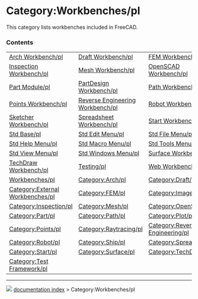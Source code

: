 # Category:Workbenches/pl
This category lists workbenches included in FreeCAD.

### Contents

|     |     |     |
| --- | --- | --- |
| [Arch Workbench/pl](Arch_Workbench/pl.md) | [Draft Workbench/pl](Draft_Workbench/pl.md) | [FEM Workbench/pl](FEM_Workbench/pl.md) |
| [Inspection Workbench/pl](Inspection_Workbench/pl.md) | [Mesh Workbench/pl](Mesh_Workbench/pl.md) | [OpenSCAD Workbench/pl](OpenSCAD_Workbench/pl.md) |
| [Part Module/pl](Part_Module/pl.md) | [PartDesign Workbench/pl](PartDesign_Workbench/pl.md) | [Path Workbench/pl](Path_Workbench/pl.md) |
| [Points Workbench/pl](Points_Workbench/pl.md) | [Reverse Engineering Workbench/pl](Reverse_Engineering_Workbench/pl.md) | [Robot Workbench/pl](Robot_Workbench/pl.md) |
| [Sketcher Workbench/pl](Sketcher_Workbench/pl.md) | [Spreadsheet Workbench/pl](Spreadsheet_Workbench/pl.md) | [Start Workbench/pl](Start_Workbench/pl.md) |
| [Std Base/pl](Std_Base/pl.md) | [Std Edit Menu/pl](Std_Edit_Menu/pl.md) | [Std File Menu/pl](Std_File_Menu/pl.md) |
| [Std Help Menu/pl](Std_Help_Menu/pl.md) | [Std Macro Menu/pl](Std_Macro_Menu/pl.md) | [Std Tools Menu/pl](Std_Tools_Menu/pl.md) |
| [Std View Menu/pl](Std_View_Menu/pl.md) | [Std Windows Menu/pl](Std_Windows_Menu/pl.md) | [Surface Workbench/pl](Surface_Workbench/pl.md) |
| [TechDraw Workbench/pl](TechDraw_Workbench/pl.md) | [Testing/pl](Testing/pl.md) | [Web Workbench/pl](Web_Workbench/pl.md) |
| [Workbenches/pl](Workbenches/pl.md) | [Category:Arch/pl](Category_Arch/pl.md) | [Category:Draft/pl](Category_Draft/pl.md) |
| [Category:External Workbenches/pl](Category_External_Workbenches/pl.md) | [Category:FEM/pl](Category_FEM/pl.md) | [Category:Image/pl](Category_Image/pl.md) |
| [Category:Inspection/pl](Category_Inspection/pl.md) | [Category:Mesh/pl](Category_Mesh/pl.md) | [Category:OpenSCAD/pl](Category_OpenSCAD/pl.md) |
| [Category:Part/pl](Category_Part/pl.md) | [Category:Path/pl](Category_Path/pl.md) | [Category:Plot/pl](Category_Plot/pl.md) |
| [Category:Points/pl](Category_Points/pl.md) | [Category:Raytracing/pl](Category_Raytracing/pl.md) | [Category:Reverse Engineering/pl](Category_Reverse_Engineering/pl.md) |
| [Category:Robot/pl](Category_Robot/pl.md) | [Category:Ship/pl](Category_Ship/pl.md) | [Category:Spreadsheet/pl](Category_Spreadsheet/pl.md) |
| [Category:Start/pl](Category_Start/pl.md) | [Category:Surface/pl](Category_Surface/pl.md) | [Category:TechDraw/pl](Category_TechDraw/pl.md) |
| [Category:Test Framework/pl](Category_Test_Framework/pl.md) |



---
![](images/Right_arrow.png) [documentation index](../README.md) > Category:Workbenches/pl
